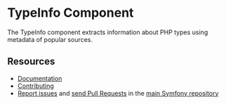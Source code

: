 TypeInfo Component
==================

The TypeInfo component extracts information about PHP types using
metadata of popular sources.

Resources
---------

 * [Documentation](https://symfony.com/doc/current/components/type_info.html)
 * [Contributing](https://symfony.com/doc/current/contributing/index.html)
 * [Report issues](https://github.com/symfony/symfony/issues) and
   [send Pull Requests](https://github.com/symfony/symfony/pulls)
   in the [main Symfony repository](https://github.com/symfony/symfony)
